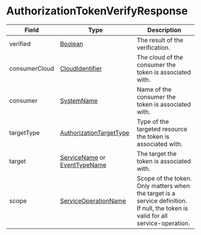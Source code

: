 # AuthorizationTokenVerifyResponse

Field | Type | Description
--- | --- | ---
verified | [Boolean](../primitives.md#boolean) | The result of the verification.
consumerCloud | [CloudIdentifier](../primitives.md#cloudidentifier) | The cloud of the consumer the token is associated with.
consumer | [SystemName](../primitives.md#systemname) | Name of the consumer the token is associated with.
targetType | [AuthorizationTargetType](../primitives.md#authorizationtargettype) | Type of the targeted resource the token is associated with.
target | [ServiceName](../primitives.md#servicename) or [EventTypeName](../primitives.md#eventtypename) | The target the token is associated with.
scope | [ServiceOperationName](../primitives.md#serviceoperationname) | Scope of the token. Only matters when the target is a service definition. If null, the token is valid for all service-operation.
